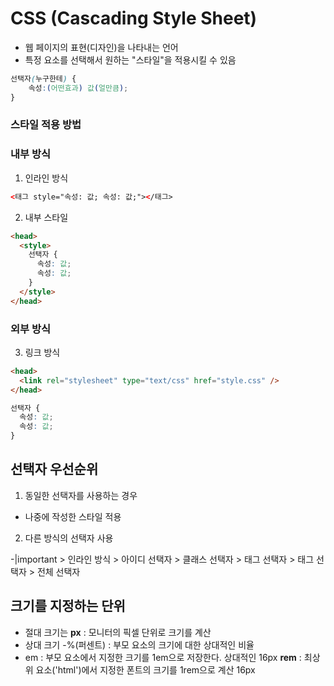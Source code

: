# CSS (Cascading Style Sheet)

- 웹 페이지의 표현(디자인)을 나타내는 언어
- 특정 요소를 선택해서 원하는 "스타일"을 적용시킬 수 있음

```CSS
선택자(누구한테) {
    속성:(어떤효과) 값(얼만큼);
}
```

### 스타일 적용 방법

### 내부 방식

1. 인라인 방식

```html
<태그 style="속성: 값; 속성: 값;"></태그>
```

2. 내부 스타일

```html
<head>
  <style>
    선택자 {
      속성: 값;
      속성: 값;
    }
  </style>
</head>
```

### 외부 방식

3. 링크 방식

```html
<head>
  <link rel="stylesheet" type="text/css" href="style.css" />
</head>
```

```css
선택자 {
  속성: 값;
  속성: 값;
}
```

## 선택자 우선순위

1. 동일한 선택자를 사용하는 경우

- 나중에 작성한 스타일 적용

2. 다른 방식의 선택자 사용

-|important > 인라인 방식 > 아이디 선택자 > 클래스 선택자 > 태그 선택자 > 태그 선택자 > 전체 선택자

## 크기를 지정하는 단위

- 절대 크기는
  **px** : 모니터의 픽셀 단위로 크기를 계산
- 상대 크기
  -%(퍼센트) : 부모 요소의 크기에 대한 상대적인 비율
- em : 부모 요소에서 지정한 크기를 1em으로 저장한다. 상대적인 16px
  **rem** : 최상위 요소('html')에서 지정한 폰트의 크기를 1rem으로 계산 16px
